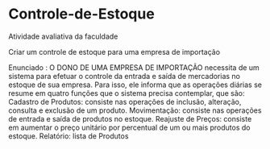 # Controle-de-Estoque
Atividade avaliativa da faculdade

Criar um controle de estoque para uma empresa de importação 

Enunciado : 
O DONO DE UMA EMPRESA DE IMPORTAÇÃO necessita de um sistema para efetuar o controle da entrada e saída de mercadorias no estoque de sua empresa.
Para isso, ele informa que as operações diárias se resume em quatro funções que o sistema precisa contemplar, que são:
Cadastro de Produtos: consiste nas operações de inclusão, alteração, consulta e exclusão de um produto. 
Movimentação: consiste nas operações de entrada e saída de produtos no estoque. 
Reajuste de Preços: consiste em aumentar o preço unitário por percentual de um ou mais produtos do estoque. 
Relatório: lista de Produtos
